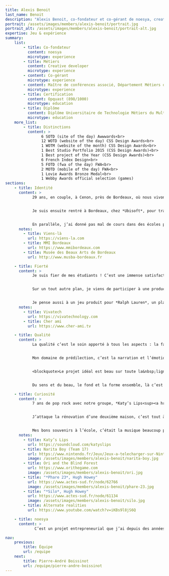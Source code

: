 ```yaml
---
title: Alexis Benoit
last_name: Benoit
description: "Alexis Benoit, co-fondateur et co-gérant de noesya, creative developer"
portrait: /assets/images/members/alexis-benoit/portrait.jpg
portrait_alt: /assets/images/members/alexis-benoit/portrait-alt.jpg
expertise: Jeu & expérience
summary:
    list:
        - title: Co-fondateur
          content: noesya
          microtype: experience
        - title: Métiers
          content: Creative developer
          microtype: experience
        - content: Co-gérant
          microtype: experience
        - content: Maître de conférences associé, Département Métiers du Multimédia et de l’Internet, Institut Universitaire de Technologie Bordeaux Montaigne
          microtype: experience
        - title: Certification
          content: Opquast (898/1000)
          microtype: education
        - title: Diplôme
          content: Diplôme Universitaire de Technologie Métiers du Multimédia et de l’Internet, Université Bordeaux Montaigne
          microtype: education
    more_list:
        - title: Distinctions
          content: >
                6 SOTD (site of the day) Awwwards<br>
                12 WOTD (website of the day) CSS Design Awards<br>
                1 WOTM (website of the month) CSS Design Awards<br>
                1 Best Studio Portfolio 2015 (CSS Design Awards)<br>
                1 Best project of the Year (CSS Design Awards)<br>
                6 French Index Design<br>
                5 FOTD (fwa of the day) FWA<br>
                2 MOTD (mobile of the day) FWA<br>
                1 Lovie Awards Bronze Medal<br>
                1 Webby Awards official selection (games)
sections:
    - title: Identité
      content: >
            29 ans, en couple, à Cenon, près de Bordeaux, où nous vivons avec un chat hypoallergénique, un sibérien de la taille d’un lynx.  Ma compagne travaille aussi dans le Web, et le chat apprend à coder, mais ses progrès sont lents. J’ai commencé mon parcours par un Diplôme Universitaire de Technologie Services et Réseaux de Communication (maintenant Métiers du Multimédia et de l’Internet), avec une alternance dans l’agence *Viens-là<sup><a href="#note-1">1</a></sup>*. J’y ai passé 5 années, d’abord comme développeur front, puis lead dev, pendant lesquelles nous avons remporté de nombreux prix sur des sites "expériences" : FWA, Awwwards, CSS design awards...


            Je suis ensuite rentré à Bordeaux, chez *Ubisoft*, pour travailler sur un outil d’agrégation de data RH, finances, gestion de projets, qui permettait de faire de la visualisation de données au niveau macro sur tous les studios. C’était une belle expérience, avec notamment un atelier de 10 jours à Québec pour travailler avec l’équipe canadienne. J’étais au sein de l’équipe "tool", qui fournit des outils aux studios, donc c’était très focus jeux, avec des passionnés : un rêve de gosse ! J’ai ensuite travaillé pour *Lost&nbsp;Mechanics* comme creative dev, où j’ai produit beaucoup de jeux, des apps Apple TV, des installations... On a même fait une application de gestion pour le transport d’organes entre les hôpitaux !


            En parallèle, j’ai donné pas mal de cours dans des écoles privées (*ECV*, *Condé*, *ESP*, *ESD*...) et j’ai rejoint en 2020 l’équipe pédagogique *MMI&nbsp;Bordeaux<sup><a href="#note-2">2</a></sup>* en tant que maître de conférences associé. J’enseigne le dev front et la narration interactive, avec beaucoup de belles choses à venir l’an prochain, nous prévoyons des installations avec le *Musée des Beaux Arts de Bordeaux<sup><a href="#note-3">3</a></sup>*, ça va être vraiment bien !
      notes:
        - title: Viens-là
          url: https://viens-la.com
        - title: MMI Bordeaux
          url: https://www.mmibordeaux.com
        - title: Musée des Beaux Arts de Bordeaux
          url: http://www.musba-bordeaux.fr

    - title: Fierté
      content: >
            Je suis fier de mes étudiants ! C’est une immense satisfaction de les voir progresser, franchir des étapes, acquérir des savoir-faire. J’étais un peu inquiet, et ça fait vraiment plaisir de constater que tout se passe bien, dans la joie, avec de très belles réalisations. C’est très différent du travail de production, souvent orienté par et pour des questions budgétaires. Là, c’est de l’humain. Je ne suis pas une personne très fière, en général, mais ça, j’en suis vraiment heureux.


            Sur un tout autre plan, je viens de participer à une production pour *Vivatech<sup><a href="#note-4">4</a></sup>*, le salon de l’innovation, avec l’agence lyonnaise *Cher ami<sup><a href="#note-5">5</a></sup>*. Un gros challenge technique, un showroom en 3D avec beaucoup de contenus, il a fallu créer des outils techniques pour permettre à l’équipe de calibrer la scénographie au détail près. C'était un vrai défi d’optimisation pour que tout soit fluide, avec une équipe à distance et un délai court. J’ai beaucoup appris et la prod est vraiment réussie !


            Je pense aussi à un jeu produit pour *Ralph Lauren*, un platformer avec des ours en peluche. On a commencé sur le Web, et ça s’est ensuite déployé dans les boutiques flagships : des bornes d’arcade à l’ancienne, et du multi-joueur en vitrine avec des QR codes qui permettent à 4 passants de jouer ensemble en utilisant leur téléphone comme manette. De grosses contraintes techniques, sans réseau dans les boutiques, avec un serveur Node en local à installer de nuit à Londres et à Paris, c’était une super expérience ! J’aime sortir du Web pour passer à une expérience physique.
      notes:
        - title: Vivatech
          url: https://vivatechnology.com
        - title: Cher ami
          url: https://www.cher-ami.tv

    - title: Qualité
      content: >
            La qualité c’est le soin apporté à tous les aspects : la façon de faire une chose, la façon de l’utiliser, la fluidité, l’utilité pour les usagers. Arriver à toucher les gens, si c’est une expérience, et à le faire bien, sans couture, élégant. C’est une chaîne de bon travail qui aboutit à un bon résultat. Le code, l’ergonomie des interfaces, tout doit être bien fait.


            Mon domaine de prédilection, c’est la narration et l’émotion. Un Web qui raconte et qui fait ressentir. Je suis de plus en plus sensible à l’accessibilité de l’expérience, toucher avec peu, arriver à une belle intensité émotionnelle avec une solution technique sobre, minimale.


            <blockquote>Le projet idéal est beau sur toute la&nbsp;ligne : le&nbsp;contenu, la&nbsp;forme, la&nbsp;technique...</blockquote>


            Du sens et du beau, le fond et la forme ensemble, là c’est parfait. J’adorerais travailler sur un projet pour Arte, un truc dense culturellement, avec des ambitions créatives fortes.

    - title: Curiosité
      content: >
            7 ans de pop rock avec notre groupe, *Katy’s Lips<sup><a href="#note-6">6</a></sup>*, c’était formidable ! Le Krakatoa, la Rock School Barbey, les bars et plein de concerts de rue, ça nous a liés tous ensemble et c’était une sacrée expérience de création artistique : du piano, de la guitare et du chant pour moi, un guitariste, un bassiste, un batteur et plein de potes qui passaient avec leur instrument. Des copains de lycée qui vivent la vie d’artistes, la logistique, les balances, le studio — l’un de nous en a fait son métier — on en reparle à chaque fois qu’on se voit, c’est une famille de musique dans laquelle on a grandi.


            J’attaque la rénovation d’une deuxième maison, c’est tout à fait différent et passionnant aussi. Passer d’un truc tout cassé à un espace où on se sent bien, c’est plaisant, et ça fait du bien de faire des travaux physiques. Du jeu vidéo, aussi, confinement oblige. En ce moment, je joue à *Narita&nbsp;Boy<sup><a href="#note-7">7</a></sup>* sur Switch, un jeu indépendant crowdfundé, en pixel art, un hommage retro-gaming à la Synthwave dans lequel les personnages sont des programmes et des algorithmes, avec une super bande-son. J’ai beaucoup aimé *Ori<sup><a href="#note-8">8</a></sup>*, la bande-son est incroyable et les graphismes superbes, l’histoire très touchante, c’est une pépite. Et je lis beaucoup de science-fiction ! Dernièrement, Phare 23<sup><a href="#note-9">9</a></sup>, l’histoire d’un gardien de phare de l’espace confronté à la solitude. *Hugh Howey* a écrit ce livre avant Silo<sup><a href="#note-10">10</a></sup>, et c’est vraiment bien.


            Mes bons souvenirs à l’école, c’était la musique beaucoup plus que les cours. Et puis après 2 échecs, je suis rentré en MMI, et là, un nouveau monde s’est ouvert à moi : je suis passé de mauvais élève à major de promo ! L’apprentissage dans nos métiers, c’est toute la vie. Là, je suis en train d’apprendre la 3D, en participant au concours *Alternate&nbsp;Realities<sup><a href="#note-11">11</a></sup>*, avec le projet *Vivatech* j’ai eu envie de plus, et j’apprends à modéliser, à éclairer, à texturer...
      notes:
        - title: Katy’s Lips
          url: https://soundcloud.com/katyslips
        - title: Narita Boy (Team 17)
          url: https://www.nintendo.fr/Jeux/Jeux-a-telecharger-sur-Nintendo-Switch/Narita-Boy-1941902.html
          image: /assets/images/members/alexis-benoit/narita-boy.jpg
        - title: Ori and the Blind Forest
          url: https://www.orithegame.com
          image: /assets/images/members/alexis-benoit/ori.jpg
        - title: "*Phare 23*, Hugh Howey"
          url: https://www.actes-sud.fr/node/62766
          image: /assets/images/members/alexis-benoit/phare-23.jpg
        - title: "*Silo*, Hugh Howey"
          url: https://www.actes-sud.fr/node/61134
          image: /assets/images/members/alexis-benoit/silo.jpg
        - title: Alternate realities
          url: https://www.youtube.com/watch?v=iKBs9l8jS6Q

    - title: noesya
      content: >
             C’est un projet entrepreneurial que j’ai depuis des années, mais là c’est encore mieux que ce que j’espérais ! Travailler avec des gens que j’apprécie, qui ont des valeurs, ça met la barre haut en matière d’ambition. Je n’imaginais pas qu’on pouvait concilier le travail et le sens, faire des choses utiles, un peu plus que juste trier ses poubelles. Être fier de faire du bon travail, mais surtout du travail utile, qui sert à des gens.

nav:
    previous:
        title: Équipe
        url: /equipe
    next:
        title: Pierre-André Boissinot
        url: /equipe/pierre-andre-boissinot
---
```

